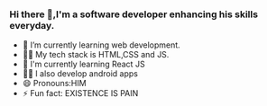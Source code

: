 
### Hi there 👋,I'm  a software developer enhancing his skills everyday.

- 🌱 I’m currently learning web development.
- 👩‍💻 My tech stack is HTML,CSS and JS.
- 📝 I'm currently learning React JS
- 👩‍💻 I also develop android apps
- 😄 Pronouns:HIM
- ⚡ Fun fact: EXISTENCE IS PAIN
